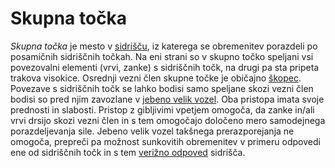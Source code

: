 # Skupna točka

_Skupna točka_ je mesto v [sidrišču](sidrisce), iz katerega se obremenitev porazdeli po posamičnih sidriščnih točkah. Na eni strani so v skupno točko speljani vsi povezovalni elementi (vrvi, zanke) s sidriščnih točk, na drugi pa sta pripeta trakova visokice. Osrednji vezni člen skupne točke je običajno [škopec](skopec). Povezave s sidriščnih točk se lahko bodisi samo speljane skozi vezni člen bodisi so pred njim zavozlane v [jebeno velik vozel](jebeno-velik-vozel). Oba pristopa imata svoje prednosti in slabosti. Pristop z gibljivimi vpetjem omogoča, da zanke in/ali vrvi drsijo skozi vezni člen in s tem omogočajo določeno mero samodejnega porazdeljevanja sile. Jebeno velik vozel takšnega prerazporejanja ne omogoča, prepreči pa možnost sunkovitih obremenitev v primeru odpovedi ene od sidriščnih točk in s tem [verižno odpoved](verizna-odpoved) sidrišča.
